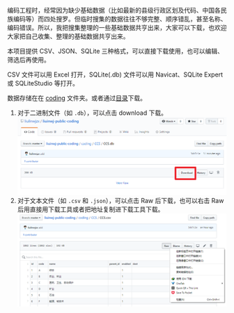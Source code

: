 编码工程时，经常因为缺少基础数据（比如最新的县级行政区划及代码、中国各民族编码等）而四处搜罗。但临时搜集的数据往往不够完整、顺序错乱，甚至名称、编码错误。所以，我把搜集整理的一些基础数据共亨出来，大家可以下载，也欢迎大家把自己收集、整理的基础数据共亨出来。

本项目提供 CSV、JSON、SQLite 三种格式，可以直接下载使用，也可以编辑、筛选后再使用。

CSV 文件可以用 Excel 打开，SQLite(.db) 文件可以用 Navicat、SQLite Expert 或 SQLiteStudio 等打开。

数据存储在在 [coding](https://github.com/liulinwjzx/liuinwj-public-coding/tree/master/coding) 文件夹。或者通过[目录](https://github.com/liulinwjzx/liuinwj-public-coding/blob/master/list.md)下载。

1. 对于二进制文件（如 `.db`），可以点击 download 下载。
![](img/download_1.png)
2. 对于文本文件（如 `.csv` 和 `.json`），可以点击 Raw 后下载，也可以右击 Raw 后用直接用下载工具或者把地址复制进下载工具下载。
![](img/download_2.png)